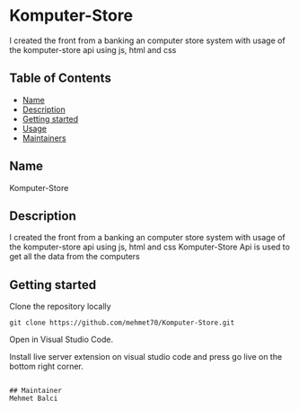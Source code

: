 # Komputer-Store

I created the front from a banking an computer store system with usage of the komputer-store api using js, html and css
## Table of Contents

- [Name](#name)
- [Description](#description)
- [Getting started](#getting-started)
- [Usage](#usage)
- [Maintainers](#maintainers)

## Name
Komputer-Store

## Description
I created the front from a banking an computer store system with usage of the komputer-store api using js, html and css
Komputer-Store Api is used to get all the data from the computers

## Getting started
Clone the repository locally
```
git clone https://github.com/mehmet70/Komputer-Store.git
```
Open in Visual Studio Code.

Install live server extension on visual studio code and press go live on the bottom right corner.
```

## Maintainer
Mehmet Balci
